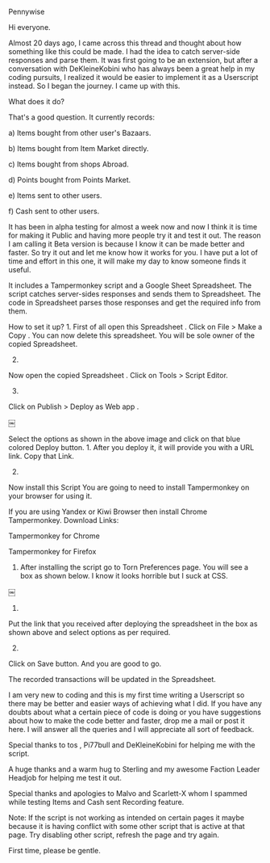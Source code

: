 
Pennywise

Hi everyone.

Almost 20 days ago, I came across this thread and thought about how something like this could be made. I had the idea to catch server-side responses and parse them. It was first going to be an extension, but after a conversation with DeKleineKobini who has always been a great help in my coding pursuits, I realized it would be easier to implement it as a Userscript instead. So I began the journey. I came up with this.

What does it do?

That's a good question. It currently records:

a) Items bought from other user's Bazaars.

b) Items bought from Item Market directly.

c) Items bought from shops Abroad.

d) Points bought from Points Market.

e) Items sent to other users.

f) Cash sent to other users.

It has been in alpha testing for almost a week now and now I think it is time for making it Public and having more people try it and test it out. The reason I am calling it Beta version is because I know it can be made better and faster. So try it out and let me know how it works for you. I have put a lot of time and effort in this one, it will make my day to know someone finds it useful.

It includes a Tampermonkey script and a Google Sheet Spreadsheet. The script catches server-sides responses and sends them to Spreadsheet. The code in Spreadsheet parses those responses and get the required info from them.

How to set it up?
1. 
First of all open this Spreadsheet . Click on File > Make a Copy . You can now delete this spreadsheet. You will be sole owner of the copied Spreadsheet.

2. 
Now open the copied Spreadsheet . Click on Tools > Script Editor.

3. 
Click on Publish > Deploy as Web app .

￼

Select the options as shown in the above image and click on that blue colored Deploy button.
1. 
After you deploy it, it will provide you with a URL link. Copy that Link.

2. 
Now install this Script You are going to need to install Tampermonkey on your browser for using it.

If you are using Yandex or Kiwi Browser then install Chrome Tampermonkey. Download Links:

Tampermonkey for Chrome

Tampermonkey for Firefox
1. After installing the script go to Torn Preferences page. You will see a box as shown below. I know it looks horrible but I suck at CSS.

￼

1. 
Put the link that you received after deploying the spreadsheet in the box as shown above and select options as per required.

2. 
Click on Save button. And you are good to go.

The recorded transactions will be updated in the Spreadsheet.

I am very new to coding and this is my first time writing a Userscript so there may be better and easier ways of achieving what I did. If you have any doubts about what a certain piece of code is doing or you have suggestions about how to make the code better and faster, drop me a mail or post it here. I will answer all the queries and I will appreciate all sort of feedback.

Special thanks to tos , Pi77bull and DeKleineKobini for helping me with the script.

A huge thanks and a warm hug to Sterling and my awesome Faction Leader Headjob for helping me test it out.

Special thanks and apologies to Malvo and Scarlett-X whom I spammed while testing Items and Cash sent Recording feature.

Note: If the script is not working as intended on certain pages it maybe because it is having conflict with some other script that is active at that page. Try disabling other script, refresh the page and try again.

First time, please be gentle.